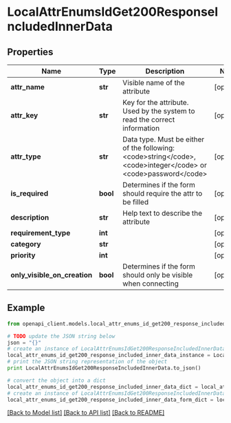 # LocalAttrEnumsIdGet200ResponseIncludedInnerData


## Properties
Name | Type | Description | Notes
------------ | ------------- | ------------- | -------------
**attr_name** | **str** | Visible name of the attribute | [optional] 
**attr_key** | **str** | Key for the attribute. Used by the system to read the correct information | [optional] 
**attr_type** | **str** | Data type. Must be either of the following: &lt;code&gt;string&lt;/code&gt;, &lt;code&gt;integer&lt;/code&gt; or &lt;code&gt;password&lt;/code&gt; | [optional] 
**is_required** | **bool** | Determines if the form should require the attr to be filled | [optional] 
**description** | **str** | Help text to describe the attribute | [optional] 
**requirement_type** | **int** |  | [optional] 
**category** | **str** |  | [optional] 
**priority** | **int** |  | [optional] 
**only_visible_on_creation** | **bool** | Determines if the form should only be visible when connecting | [optional] 

## Example

```python
from openapi_client.models.local_attr_enums_id_get200_response_included_inner_data import LocalAttrEnumsIdGet200ResponseIncludedInnerData

# TODO update the JSON string below
json = "{}"
# create an instance of LocalAttrEnumsIdGet200ResponseIncludedInnerData from a JSON string
local_attr_enums_id_get200_response_included_inner_data_instance = LocalAttrEnumsIdGet200ResponseIncludedInnerData.from_json(json)
# print the JSON string representation of the object
print LocalAttrEnumsIdGet200ResponseIncludedInnerData.to_json()

# convert the object into a dict
local_attr_enums_id_get200_response_included_inner_data_dict = local_attr_enums_id_get200_response_included_inner_data_instance.to_dict()
# create an instance of LocalAttrEnumsIdGet200ResponseIncludedInnerData from a dict
local_attr_enums_id_get200_response_included_inner_data_form_dict = local_attr_enums_id_get200_response_included_inner_data.from_dict(local_attr_enums_id_get200_response_included_inner_data_dict)
```
[[Back to Model list]](../README.md#documentation-for-models) [[Back to API list]](../README.md#documentation-for-api-endpoints) [[Back to README]](../README.md)


